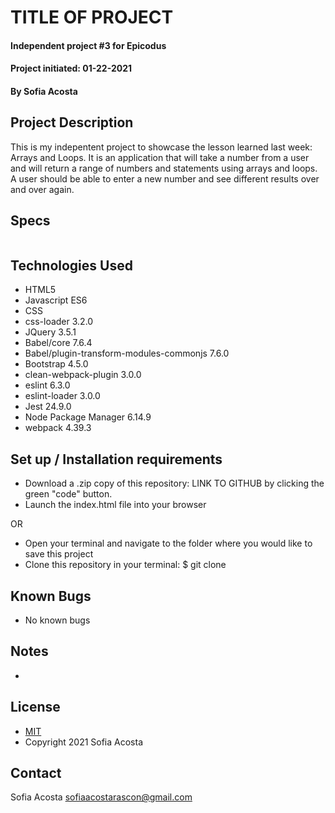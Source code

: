 # TITLE OF PROJECT 
#### Independent project #3 for Epicodus
#### Project initiated: 01-22-2021
#### By Sofia Acosta
## Project Description
This is my indepentent project to showcase the lesson learned last week: Arrays and Loops. It is an application that will take a number from a user and will return a range of numbers and statements using arrays and loops. A user should be able to enter a new number and see different results over and over again.
## Specs
 
```

 ```
 
## Technologies Used
* HTML5 
* Javascript ES6
* CSS
* css-loader 3.2.0
* JQuery 3.5.1
* Babel/core 7.6.4
* Babel/plugin-transform-modules-commonjs 7.6.0
* Bootstrap 4.5.0
* clean-webpack-plugin 3.0.0
* eslint 6.3.0
* eslint-loader 3.0.0
* Jest 24.9.0
* Node Package Manager 6.14.9
* webpack 4.39.3


## Set up / Installation requirements
* Download a .zip copy of this repository: LINK TO GITHUB by clicking the green "code" button. 
* Launch the index.html file into your browser
 
OR
 
* Open your terminal and navigate to the folder where you would like to save this project
* Clone this repository in your terminal: $ git clone
## Known Bugs
* No known bugs
## Notes
* 
## License
* [MIT](https://choosealicense.com/licenses/mit)
* Copyright 2021 Sofia Acosta
## Contact
Sofia Acosta sofiaacostarascon@gmail.com
